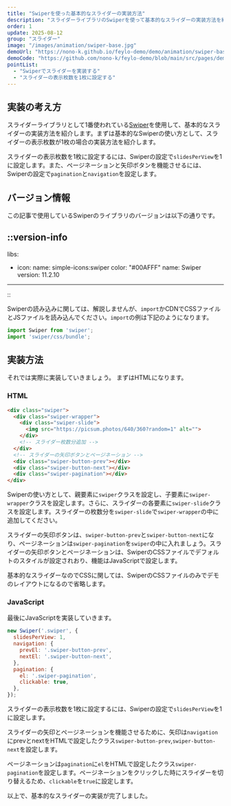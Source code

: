 ```yaml
---
title: "Swiperを使った基本的なスライダーの実装方法"
description: "スライダーライブラリのSwiperを使って基本的なスライダーの実装方法を紹介します。今回は表示されるスライダー枚数が1枚のスライダーを実装します。"
order: 1
update: 2025-08-12
group: "スライダー"
image: "/images/animation/swiper-base.jpg"
demoUrl: "https://nono-k.github.io/feylo-demo/demo/animation/swiper-base/"
demoCode: "https://github.com/nono-k/feylo-demo/blob/main/src/pages/demo/animation/swiper-base.astro"
pointList:
  - "Swiperでスライダーを実装する"
  - "スライダーの表示枚数を1枚に設定する"
---
```


## 実装の考え方

スライダーライブラリとして1番使われている[Swiper](https://swiperjs.com/)を使用して、基本的なスライダーの実装方法を紹介します。まずは基本的なSwiperの使い方として、スライダーの表示枚数が1枚の場合の実装方法を紹介します。

スライダーの表示枚数を1枚に設定するには、Swiperの設定で`slidesPerView`を1に設定します。また、ページネーションと矢印ボタンを機能させるには、Swiperの設定で`pagination`と`navigation`を設定します。

## バージョン情報

この記事で使用しているSwiperのライブラリのバージョンは以下の通りです。

::version-info
---
libs:
  - icon: 
      name: simple-icons:swiper
      color: "#00AFFF"
    name: Swiper
    version: 11.2.10
---
::

Swiperの読み込みに関しては、解説しませんが、`import`かCDNでCSSファイルとJSファイルを読み込んでください。`import`の例は下記のようになります。

```js [JavaScript]
import Swiper from 'swiper';
import 'swiper/css/bundle';
```

## 実装方法

それでは実際に実装していきましょう。
まずはHTMLになります。

### HTML

```html [HTML]
<div class="swiper">
  <div class="swiper-wrapper">
    <div class="swiper-slide">
      <img src="https://picsum.photos/640/360?random=1" alt="">
    </div>
    <!-- スライダー枚数分追加 -->
  </div>
  <!-- スライダーの矢印ボタンとページネーション -->
  <div class="swiper-button-prev"></div>
  <div class="swiper-button-next"></div>
  <div class="swiper-pagination"></div>
</div>
```

Swiperの使い方として、親要素に`swiper`クラスを設定し、子要素に`swiper-wrapper`クラスを設定します。さらに、スライダーの各要素に`swiper-slide`クラスを設定します。スライダーの枚数分を`swiper-slide`で`swiper-wrapper`の中に追加してください。

スライダーの矢印ボタンは、`swiper-button-prev`と`swiper-button-next`になり、ページネーションは`swiper-pagination`を`swiper`の中に入れましょう。スライダーの矢印ボタンとページネーションは、SwiperのCSSファイルでデフォルトのスタイルが設定されおり、機能はJavaScriptで設定します。

基本的なスライダーなのでCSSに関しては、SwiperのCSSファイルのみでデモのレイアウトになるので省略します。

### JavaScript

最後にJavaScriptを実装していきます。

```js [JavaScript]
new Swiper('.swiper', {
  slidesPerView: 1,
  navigation: {
    prevEl: '.swiper-button-prev',
    nextEl: '.swiper-button-next',
  },
  pagination: {
    el: '.swiper-pagination',
    clickable: true,
  },
});
```

スライダーの表示枚数を1枚に設定するには、Swiperの設定で`slidesPerView`を1に設定します。

スライダーの矢印とページネーションを機能させるために、矢印は`navigation`にprevとnextをHTMLで設定したクラス`swiper-button-prev`,`swiper-button-next`を設定します。

ページネーションは`pagination`に`el`をHTMLで設定したクラス`swiper-pagination`を設定します。ページネーションをクリックした時にスライダーを切り替えるため、`clickable`を`true`に設定します。

以上で、基本的なスライダーの実装が完了しました。